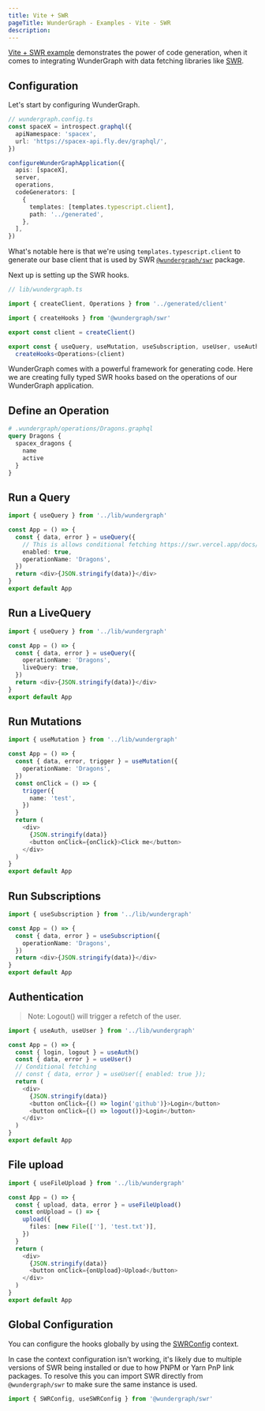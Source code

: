 ```yaml
---
title: Vite + SWR
pageTitle: WunderGraph - Examples - Vite - SWR
description:
---
```


[Vite + SWR example](https://github.com/wundergraph/wundergraph/tree/main/examples/vite-swr) demonstrates the power of
code generation,
when it comes to integrating WunderGraph with data fetching libraries like [SWR](https://swr.vercel.app/).

## Configuration

Let's start by configuring WunderGraph.

```typescript
// wundergraph.config.ts
const spaceX = introspect.graphql({
  apiNamespace: 'spacex',
  url: 'https://spacex-api.fly.dev/graphql/',
})

configureWunderGraphApplication({
  apis: [spaceX],
  server,
  operations,
  codeGenerators: [
    {
      templates: [templates.typescript.client],
      path: '../generated',
    },
  ],
})
```

What's notable here is that we're using `templates.typescript.client` to generate our base client that is used by SWR [`@wundergraph/swr`](https://github.com/wundergraph/wundergraph/tree/main/packages/swr) package.

Next up is setting up the SWR hooks.

```ts
// lib/wundergraph.ts

import { createClient, Operations } from '../generated/client'

import { createHooks } from '@wundergraph/swr'

export const client = createClient()

export const { useQuery, useMutation, useSubscription, useUser, useAuth } =
  createHooks<Operations>(client)
```

WunderGraph comes with a powerful framework for generating code.
Here we are creating fully typed SWR hooks based on the operations of our WunderGraph application.

## Define an Operation

```graphql
# .wundergraph/operations/Dragons.graphql
query Dragons {
  spacex_dragons {
    name
    active
  }
}
```

## Run a Query

```typescript
import { useQuery } from '../lib/wundergraph'

const App = () => {
  const { data, error } = useQuery({
    // This is allows conditional fetching https://swr.vercel.app/docs/conditional-fetching
    enabled: true,
    operationName: 'Dragons',
  })
  return <div>{JSON.stringify(data)}</div>
}
export default App
```

## Run a LiveQuery

```typescript
import { useQuery } from '../lib/wundergraph'

const App = () => {
  const { data, error } = useQuery({
    operationName: 'Dragons',
    liveQuery: true,
  })
  return <div>{JSON.stringify(data)}</div>
}
export default App
```

## Run Mutations

```typescript
import { useMutation } from '../lib/wundergraph'

const App = () => {
  const { data, error, trigger } = useMutation({
    operationName: 'Dragons',
  })
  const onClick = () => {
    trigger({
      name: 'test',
    })
  }
  return (
    <div>
      {JSON.stringify(data)}
      <button onClick={onClick}>Click me</button>
    </div>
  )
}
export default App
```

## Run Subscriptions

```typescript
import { useSubscription } from '../lib/wundergraph'

const App = () => {
  const { data, error } = useSubscription({
    operationName: 'Dragons',
  })
  return <div>{JSON.stringify(data)}</div>
}
export default App
```

## Authentication

> Note: Logout() will trigger a refetch of the user.

```typescript
import { useAuth, useUser } from '../lib/wundergraph'

const App = () => {
  const { login, logout } = useAuth()
  const { data, error } = useUser()
  // Conditional fetching
  // const { data, error } = useUser({ enabled: true });
  return (
    <div>
      {JSON.stringify(data)}
      <button onClick={() => login('github')}>Login</button>
      <button onClick={() => logout()}>Login</button>
    </div>
  )
}
export default App
```

## File upload

```typescript
import { useFileUpload } from '../lib/wundergraph'

const App = () => {
  const { upload, data, error } = useFileUpload()
  const onUpload = () => {
    upload({
      files: [new File([''], 'test.txt')],
    })
  }
  return (
    <div>
      {JSON.stringify(data)}
      <button onClick={onUpload}>Upload</button>
    </div>
  )
}
export default App
```

## Global Configuration

You can configure the hooks globally by using the [SWRConfig](https://swr.vercel.app/docs/global-configuration) context.

In case the context configuration isn't working, it's likely due to multiple versions of SWR being installed or due to how PNPM or Yarn PnP link packages.
To resolve this you can import SWR directly from `@wundergraph/swr` to make sure the same instance is used.

```ts
import { SWRConfig, useSWRConfig } from '@wundergraph/swr'
```
